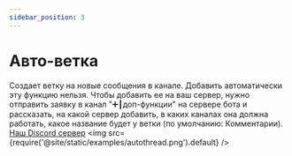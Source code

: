 ```yaml
---
sidebar_position: 3
---
```


# Авто-ветка

Создает ветку на новые сообщения в канале. Добавить автоматически эту функцию нельзя. Чтобы добавить ее на ваш сервер, нужно отправить заявку в канал "➕┃доп-функции" на сервере бота и рассказать, на какой сервер добавить, в каких каналах она должна работать, какое название будет у ветки (по умолчанию: Комментарии). [Наш Discord сервер](https://discord.gg/BCp784Gr3x)
<img src={require('@site/static/examples/autothread.png').default} />